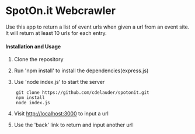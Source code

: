 SpotOn.it Webcrawler
========

Use this app to return a list of event urls when given a url from an event site. It will return at least 10 urls for each entry.

#### Installation and Usage

1) Clone the repository

2) Run 'npm install' to install the dependencies(express.js)

3) Use 'node index.js' to start the server

``` 
    git clone https://github.com/cdelauder/spotonit.git
    npm install
    node index.js
```

4) Visit [http://localhost:3000](http://localhost:3000) to input a url

5) Use the 'back' link to return and input another url
